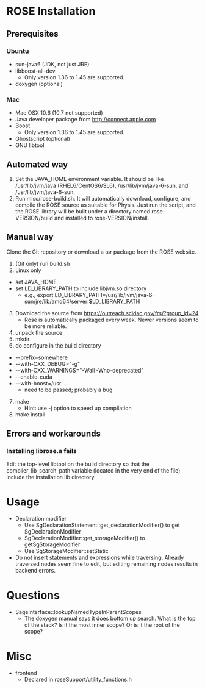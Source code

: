# ROSE Installation

## Prerequisites
### Ubuntu
* sun-java6 (JDK, not just JRE)
* libboost-all-dev
    * Only version 1.36 to 1.45 are supported.
* doxygen (optional)

### Mac
* Mac OSX 10.6 (10.7 not supported)
* Java developer package from http://connect.apple.com
* Boost
    * Only version 1.36 to 1.45 are supported.
* Ghostscript (optional)
* GNU libtool

## Automated way

1. Set the JAVA_HOME environment variable. It should be like /usr/lib/jvm/java (RHEL6/CentOS6/SL6), /usr/lib/jvm/java-6-sun, and /usr/lib/jvm/java-6-sun.
2. Run misc/rose-build.sh. It will automatically download, configure, and compile the ROSE source as suitable for Physis. Just run the script, and the ROSE library will be built under a directory named rose-VERSION/build and installed to rose-VERSION/install. 

## Manual way

Clone the Git repository or download a tar package from the ROSE website.

1. (Git only) run build.sh
2. Linux only
* set JAVA_HOME
* set LD_LIBRARY_PATH to include libjvm.so directory
    * e.g., export LD_LIBRARY_PATH=/usr/lib/jvm/java-6-sun/jre/lib/amd64/server:$LD_LIBRARY_PATH
3. Download the source from https://outreach.scidac.gov/frs/?group_id=24
    * Rose is automatically packaged every week. Newer versions seem
    to be more reliable.
4. unpack the source
5. mkdir <some-build-directory>
6. do configure in the build directory
* --prefix=somewhere
* --with-CXX_DEBUG="-g"
* --with-CXX_WARNINGS="-Wall -Wno-deprecated"
* --enable-cuda
* --with-boost=/usr
    * need to be passed; probably a bug
7. make
    * Hint: use -j option to speed up compilation
8. make install

## Errors and workarounds
### Installing librose.a fails
Edit the top-level libtool on the build directory so that the
compiler_lib_search_path variable (located in the very end of
the file) include the installation lib directory. 

# Usage
* Declaration modifier
    * Use SgDeclarationStatement::get_declarationModifier() to get
      SgDeclarationModifier 
    * SgDeclarationModifier::get_storageModifier() to
      getSgStorageModifier
    * Use SgStorageModifier::setStatic
* Do not insert statements and expressions while traversing. Already
  traversed nodes seem fine to edit, but editing remaining nodes
  results in backend errors.
  
# Questions
* SageInterface::lookupNamedTypeInParentScopes
    * The doxygen manual says it does bottom up search. What is the top
    of the stack? Is it the most inner scope? Or is it the root of the
    scope? 

# Misc
* frontend
  * Declared in roseSupport/utility_functions.h

